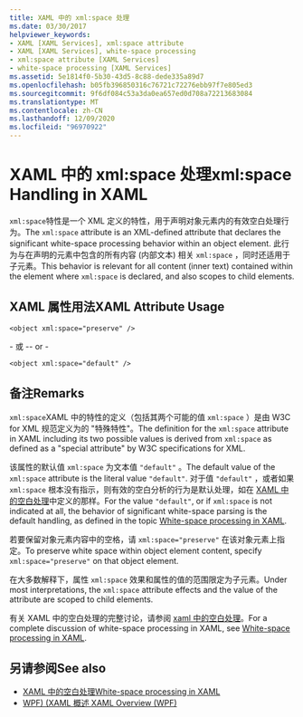 ```yaml
---
title: XAML 中的 xml:space 处理
ms.date: 03/30/2017
helpviewer_keywords:
- XAML [XAML Services], xml:space attribute
- XAML [XAML Services], white-space processing
- xml:space attribute [XAML Services]
- white-space processing [XAML Services]
ms.assetid: 5e1814f0-5b30-43d5-8c88-dede335a89d7
ms.openlocfilehash: b05fb396850316c76721c72276ebb97f7e805ed3
ms.sourcegitcommit: 9f6df084c53a3da0ea657ed0d708a72213683084
ms.translationtype: MT
ms.contentlocale: zh-CN
ms.lasthandoff: 12/09/2020
ms.locfileid: "96970922"
---
```

# <a name="xmlspace-handling-in-xaml"></a><span data-ttu-id="63149-102">XAML 中的 xml:space 处理</span><span class="sxs-lookup"><span data-stu-id="63149-102">xml:space Handling in XAML</span></span>

<span data-ttu-id="63149-103">`xml:space`特性是一个 XML 定义的特性，用于声明对象元素内的有效空白处理行为。</span><span class="sxs-lookup"><span data-stu-id="63149-103">The `xml:space` attribute is an XML-defined attribute that declares the significant white-space processing behavior within an object element.</span></span> <span data-ttu-id="63149-104">此行为与在声明的元素中包含的所有内容 (内部文本) 相关 `xml:space` ，同时还适用于子元素。</span><span class="sxs-lookup"><span data-stu-id="63149-104">This behavior is relevant for all content (inner text) contained within the element where `xml:space` is declared, and also scopes to child elements.</span></span>

## <a name="xaml-attribute-usage"></a><span data-ttu-id="63149-105">XAML 属性用法</span><span class="sxs-lookup"><span data-stu-id="63149-105">XAML Attribute Usage</span></span>

```xaml
<object xml:space="preserve" />
```

 <span data-ttu-id="63149-106">\- 或 -</span><span class="sxs-lookup"><span data-stu-id="63149-106">\- or -</span></span>

```xaml
<object xml:space="default" />
```

## <a name="remarks"></a><span data-ttu-id="63149-107">备注</span><span class="sxs-lookup"><span data-stu-id="63149-107">Remarks</span></span>

<span data-ttu-id="63149-108">`xml:space`XAML 中的特性的定义（包括其两个可能的值 `xml:space` ）是由 W3C for XML 规范定义为的 "特殊特性"。</span><span class="sxs-lookup"><span data-stu-id="63149-108">The definition for the `xml:space` attribute in XAML including its two possible values is derived from `xml:space` as defined as a "special attribute" by W3C specifications for XML.</span></span>

<span data-ttu-id="63149-109">该属性的默认值 `xml:space` 为文本值 `"default"` 。</span><span class="sxs-lookup"><span data-stu-id="63149-109">The default value of the `xml:space` attribute is the literal value `"default"`.</span></span> <span data-ttu-id="63149-110">对于值 `"default"` ，或者如果 `xml:space` 根本没有指示，则有效的空白分析的行为是默认处理，如在 [XAML 中的空白处理](white-space-processing.md)中定义的那样。</span><span class="sxs-lookup"><span data-stu-id="63149-110">For the value `"default"`, or if `xml:space` is not indicated at all, the behavior of significant white-space parsing is the default handling, as defined in the topic [White-space processing in XAML](white-space-processing.md).</span></span>

<span data-ttu-id="63149-111">若要保留对象元素内容中的空格，请 `xml:space="preserve"` 在该对象元素上指定。</span><span class="sxs-lookup"><span data-stu-id="63149-111">To preserve white space within object element content, specify `xml:space="preserve"` on that object element.</span></span>

<span data-ttu-id="63149-112">在大多数解释下，属性 `xml:space` 效果和属性的值的范围限定为子元素。</span><span class="sxs-lookup"><span data-stu-id="63149-112">Under most interpretations, the `xml:space` attribute effects and the value of the attribute are scoped to child elements.</span></span>

<span data-ttu-id="63149-113">有关 XAML 中的空白处理的完整讨论，请参阅 [xaml 中的空白处理](white-space-processing.md)。</span><span class="sxs-lookup"><span data-stu-id="63149-113">For a complete discussion of white-space processing in XAML, see [White-space processing in XAML](white-space-processing.md).</span></span>

## <a name="see-also"></a><span data-ttu-id="63149-114">另请参阅</span><span class="sxs-lookup"><span data-stu-id="63149-114">See also</span></span>

- [<span data-ttu-id="63149-115">XAML 中的空白处理</span><span class="sxs-lookup"><span data-stu-id="63149-115">White-space processing in XAML</span></span>](white-space-processing.md)
- [<span data-ttu-id="63149-116">WPF)  (XAML 概述 </span><span class="sxs-lookup"><span data-stu-id="63149-116">XAML Overview (WPF)</span></span>](../net/wpf/fundamentals/xaml.md)
